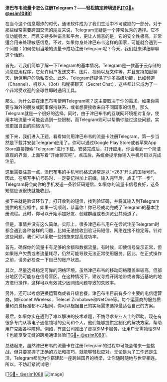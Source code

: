 **津巴布韦流量卡怎么注册Telegram？——轻松搞定跨境通讯[[TG💪+ @esim1088](https://t.me/s/esim1088)]**

在当今这个信息爆炸的时代，通讯软件成为了我们生活中不可或缺的一部分。对于那些经常需要跨国交流的朋友来说，Telegram无疑是一个非常优秀的选择。它不仅功能强大，而且支持多种语言和平台，更让人惊喜的是，它的安全性极高，非常适合用来处理敏感信息。不过，如果你身处津巴布韦这样的国家，可能就会遇到一个问题：如何使用当地的流量卡成功注册Telegram呢？今天，我们就来详细聊聊这个话题。

首先，让我们简单了解一下Telegram的基本情况。Telegram是一款基于云存储的消息应用程序，它允许用户发送文本、图片、视频以及文件等，并且支持加密聊天，确保用户的隐私安全。此外，Telegram还提供了许多高级功能，比如频道（Channel）、机器人（Bot）和秘密聊天（Secret Chat），这些都让它成为了一个非常受欢迎的全球性即时通讯工具。

那么，为什么要在津巴布韦使用Telegram呢？这主要取决于你的需求。如果你需要与海外的朋友或同事保持联系，或者想要接收来自不同国家的信息，那么Telegram就是一个很好的选择。同时，由于津巴布韦的互联网环境相对复杂，使用本地流量卡可能会遇到一些限制，而Telegram则可以帮助你绕过这些问题，实现更加自由的网络访问。

接下来，我们进入正题，看看如何用津巴布韦的流量卡注册Telegram。第一步当然是下载并安装Telegram应用了。你可以通过Google Play Store或者苹果App Store直接搜索“Telegram”进行下载。安装完成后，打开应用，你会看到一个简洁直观的界面，上面写着“开始聊天吧”。点击后，系统会提示你输入手机号码以完成注册。

这里需要注意一点，津巴布韦的手机号码格式通常是以“+263”开头的国际号码。因此，在填写手机号码时，一定要记得加上前缀。输入完毕后，点击“下一步”，Telegram将会向你的手机发送一条验证码短信。如果你的流量卡信号良好，这条短信应该很快就能收到。

接下来就是验证环节了。打开收到的短信，找到验证码，并将其输入到Telegram提供的相应框中。如果一切顺利，恭喜你！你已经成功完成了Telegram的基本注册流程。此时，你可以开始添加好友、创建群组或者浏览公共频道了。

但是，事情并没有这么简单。实际上，很多津巴布韦用户在尝试注册Telegram时都会遇到各种各样的问题，比如无法接收到验证码短信、网络连接不稳定等。针对这些问题，我们可以采取一些措施来提高成功率。

首先，确保你的流量卡有足够的余额和数据流量。有时候，即使信号显示正常，但如果账户欠费或者流量耗尽，仍然可能导致无法正常使用服务。因此，在正式操作之前，请务必检查一下自己的账户状态。

其次，尽量选择稳定可靠的网络环境。虽然津巴布韦的移动网络覆盖率较高，但部分地区仍可能存在信号盲区。在这种情况下，建议寻找开阔地带或者靠近基站的地方进行操作，这样可以有效减少因网络问题导致的失败率。

另外，还可以考虑更换运营商或者升级套餐。津巴布韦目前有多个主要的电信运营商，如Econet Wireless、Telecel Zimbabwe和NetOne等。每个运营商的服务质量和资费标准都不尽相同，你可以根据自己的实际需求选择最适合自己的方案。

最后，如果你实在遇到了难以解决的技术难题，不妨寻求专业人士的帮助。现在有很多专门从事电子通信领域的公司和个人，他们能够提供定制化的解决方案，帮助用户克服各种障碍。例如，有些公司推出了虚拟SIM卡服务，让用户无需物理SIM卡也能享受无缝的跨境通讯体验[[TG💪+ @esim1088](https://t.me/s/esim1088)]。

总结起来，虽然津巴布韦的流量卡在注册Telegram的过程中可能会带来一些挑战，但只要掌握了正确的方法和技巧，就能够轻松应对。无论是为了工作还是生活，Telegram都能为你搭建起一座跨越国界的桥梁，让你随时随地与世界相连。所以，不妨赶紧试试吧！

[[TG💪+ @esim1088](https://t.me/s/esim1088) ![Image](https://i.postimg.cc/4NQfJmqS/Snipaste-2025-05-13-00-14-12.png)]